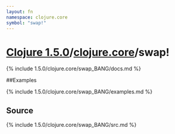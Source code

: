 ```yaml
---
layout: fn
namespace: clojure.core
symbol: "swap!"
---
```


# [Clojure 1.5.0](../../)/[clojure.core](../)/swap!

{% include 1.5.0/clojure.core/swap_BANG/docs.md %}

##Examples

{% include 1.5.0/clojure.core/swap_BANG/examples.md %}
## Source
{% include 1.5.0/clojure.core/swap_BANG/src.md %}

